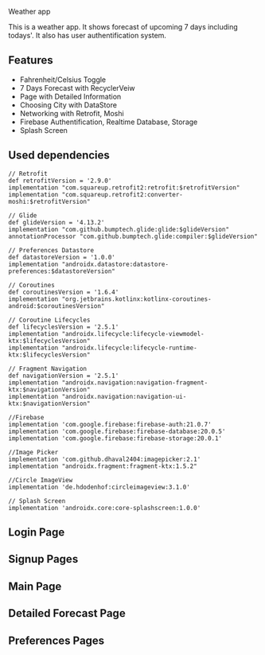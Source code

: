 
Weather app

This is a weather app. It shows forecast of upcoming 7 days including todays'. It also has user authentification system.


## Features

- Fahrenheit/Celsius Toggle
- 7 Days Forecast with RecyclerVeiw
- Page with Detailed Information
- Choosing City with DataStore
- Networking with Retrofit, Moshi
- Firebase Authentification, Realtime Database, Storage
- Splash Screen
## Used dependencies

    // Retrofit
    def retrofitVersion = '2.9.0'
    implementation "com.squareup.retrofit2:retrofit:$retrofitVersion"
    implementation "com.squareup.retrofit2:converter-moshi:$retrofitVersion"

    // Glide
    def glideVersion = '4.13.2'
    implementation "com.github.bumptech.glide:glide:$glideVersion"
    annotationProcessor "com.github.bumptech.glide:compiler:$glideVersion"

    // Preferences Datastore
    def datastoreVersion = '1.0.0'
    implementation "androidx.datastore:datastore-preferences:$datastoreVersion"

    // Coroutines
    def coroutinesVersion = '1.6.4'
    implementation "org.jetbrains.kotlinx:kotlinx-coroutines-android:$coroutinesVersion"

    // Coroutine Lifecycles
    def lifecyclesVersion = '2.5.1'
    implementation "androidx.lifecycle:lifecycle-viewmodel-ktx:$lifecyclesVersion"
    implementation "androidx.lifecycle:lifecycle-runtime-ktx:$lifecyclesVersion"

    // Fragment Navigation
    def navigationVersion = '2.5.1'
    implementation "androidx.navigation:navigation-fragment-ktx:$navigationVersion"
    implementation "androidx.navigation:navigation-ui-ktx:$navigationVersion"

    //Firebase
    implementation 'com.google.firebase:firebase-auth:21.0.7'
    implementation 'com.google.firebase:firebase-database:20.0.5'
    implementation 'com.google.firebase:firebase-storage:20.0.1'

    //Image Picker
    implementation 'com.github.dhaval2404:imagepicker:2.1'
    implementation "androidx.fragment:fragment-ktx:1.5.2"

    //Circle ImageView
    implementation 'de.hdodenhof:circleimageview:3.1.0'

    // Splash Screen
    implementation 'androidx.core:core-splashscreen:1.0.0'
## Login Page
## Signup Pages
## Main Page
## Detailed Forecast Page
## Preferences Pages